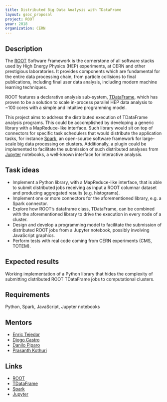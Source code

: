 ```yaml
---
title: Distributed Big Data Analysis with TDataFrame
layout: gsoc_proposal
project: ROOT
year: 2018
organization: CERN
---
```


## Description

The [ROOT](https://root.cern/) Software Framework is the cornerstone of all software stacks used by High Energy Physics (HEP) experiments, at CERN and other prestigious laboratories. It provides components which are fundamental for the entire data processing chain, from particle collisions to final publications, including final user data analysis, including modern machine learning techniques.

ROOT features a declarative analysis sub-system, [TDataFrame](https://root.cern.ch/doc/master/classROOT_1_1RDataFrame.html), which has proven to be a solution to scale in-process parallel HEP data analysis to ~100 cores with a simple and intuitive programming model.

This project aims to address the distributed execution of TDataFrame analysis programs. This could be accomplished by developing a generic library with a MapReduce-like interface. Such library would sit on top of connectors for specific task schedulers that would distribute the application tasks, for instance [Spark](http://spark.apache.org), an open-source software framework for large-scale big data processing on clusters. Additionally, a plugin could be implemented to facilitate the submission of such distributed analyses from [Jupyter](http://jupyter.org) notebooks, a well-known interface for interactive analysis.

## Task ideas
 * Implement a Python library, with a MapReduce-like interface, that is able to submit distributed jobs receiving as input a ROOT columnar dataset and producing aggregated results (e.g. histograms).
 * Implement one or more connectors for the aforementioned library, e.g. a Spark connector.
 * Explore how ROOT’s dataframe class, TDataFrame, can be combined with the aforementioned library to drive the execution in every node of a cluster.
 * Design and develop a programming model to facilitate the submission of distributed ROOT jobs from a Jupyter notebook, possibly involving JavaScript graphics.
 * Perform tests with real code coming from CERN experiments (CMS, TOTEM).

## Expected results
Working implementation of a Python library that hides the complexity of submitting distributed ROOT TDataFrame jobs to computational clusters.

## Requirements
Python, Spark, JavaScript, Jupyter notebooks

## Mentors
  * [Enric Tejedor](mailto:etejedor@cern.ch)
  * [Diogo Castro](mailto:diogo.castro@cern.ch)
  * [Danilo Piparo](mailto:danilo.piparo@cern.ch)
  * [Prasanth Kothuri](mailto:prasanth.kothuri@cern.ch)

## Links
  * [ROOT](https://root.cern/)
  * [TDataFrame](https://root.cern.ch/doc/master/classROOT_1_1RDataFrame.html)
  * [Spark](http://spark.apache.org)
  * [Jupyter](http://jupyter.org)
